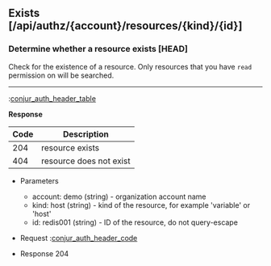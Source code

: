 ## Exists [/api/authz/{account}/resources/{kind}/{id}]

### Determine whether a resource exists [HEAD]

Check for the existence of a resource.
Only resources that you have `read` permission on will be searched.

---

:[conjur_auth_header_table](partials/conjur_auth_header_table.md)


**Response**

|Code|Description|
|----|-----------|
|204|resource exists|
|404|resource does not exist|

+ Parameters
    + account: demo (string) - organization account name
    + kind: host (string) - kind of the resource, for example 'variable' or 'host'
    + id: redis001 (string) - ID of the resource, do not query-escape

+ Request
    :[conjur_auth_header_code](partials/conjur_auth_header_code.md)

+ Response 204

